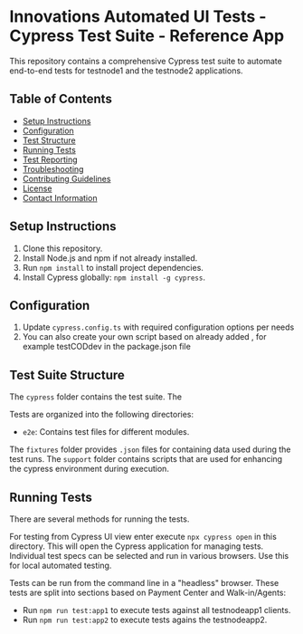 # Innovations Automated UI Tests - Cypress Test Suite - Reference App

This repository contains a comprehensive Cypress test suite to automate end-to-end tests for testnode1  and the testnode2 applications.

## Table of Contents

- [Setup Instructions](#setup-instructions)
- [Configuration](#configuration)
- [Test Structure](#test-structure)
- [Running Tests](#running-tests)
- [Test Reporting](#test-reporting)
- [Troubleshooting](#troubleshooting)
- [Contributing Guidelines](#contributing-guidelines)
- [License](#license)
- [Contact Information](#contact-information)

## Setup Instructions

1. Clone this repository.
2. Install Node.js and npm if not already installed.
3. Run `npm install` to install project dependencies.
4. Install Cypress globally: `npm install -g cypress`.

## Configuration

1. Update `cypress.config.ts` with required configuration options per needs 
2. You can also create your own script based on already added , for example testCODdev in the package.json file 

## Test Suite Structure

The `cypress` folder contains the test suite. The

Tests are organized into the following directories:
- `e2e`: Contains test files for different modules.

The `fixtures` folder provides `.json` files for containing data used during the test runs. The `support` folder contains scripts that are used for enhancing the cypress environment during execution.

## Running Tests

There are several methods for running the tests.

For testing from Cypress UI view enter execute `npx cypress open` in this directory. This will open the Cypress application for managing tests. Individual test specs can be selected and run in various browsers. Use this for local automated testing.

Tests can be run from the command line in a "headless" browser. These tests are split into sections based on Payment Center and Walk-in/Agents:

* Run `npm run test:app1` to execute tests against all testnodeapp1 clients.
* Run `npm run test:app2` to execute tests agains the testnodeapp2.


